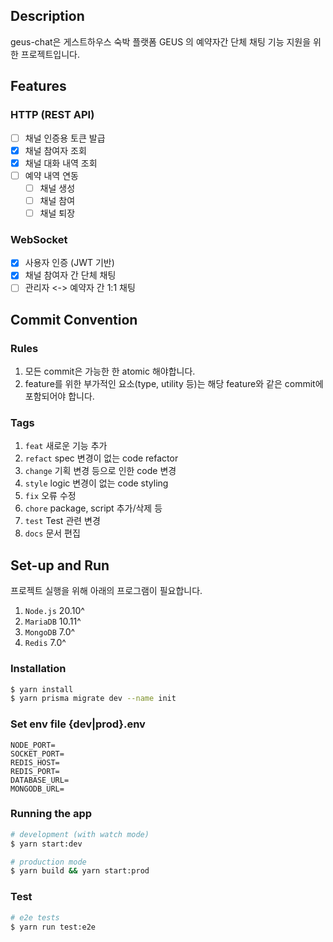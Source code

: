 ## Description

geus-chat은 게스트하우스 숙박 플랫폼 GEUS 의 예약자간 단체 채팅 기능 지원을 위한 프로젝트입니다.

## Features

### HTTP (REST API)

- [ ] 채널 인증용 토큰 발급
- [x] 채널 참여자 조회
- [x] 채널 대화 내역 조회
- [ ] 예약 내역 연동
  - [ ] 채널 생성
  - [ ] 채널 참여
  - [ ] 채널 퇴장

### WebSocket

- [x] 사용자 인증 (JWT 기반)
- [x] 채널 참여자 간 단체 채팅
- [ ] 관리자 <-> 예약자 간 1:1 채팅

## Commit Convention

### Rules

1. 모든 commit은 가능한 한 atomic 해야합니다.
2. feature를 위한 부가적인 요소(type, utility 등)는 해당 feature와 같은 commit에 포함되어야 합니다.

### Tags

1. `feat` 새로운 기능 추가
2. `refact` spec 변경이 없는 code refactor
3. `change` 기획 변경 등으로 인한 code 변경
4. `style` logic 변경이 없는 code styling
5. `fix` 오류 수정
6. `chore` package, script 추가/삭제 등
7. `test` Test 관련 변경
8. `docs` 문서 편집

## Set-up and Run

프로젝트 실행을 위해 아래의 프로그램이 필요합니다.

1. `Node.js` 20.10^
2. `MariaDB` 10.11^
3. `MongoDB` 7.0^
4. `Redis` 7.0^

### Installation

```bash
$ yarn install
$ yarn prisma migrate dev --name init
```

### Set env file {dev|prod}.env

```properties
NODE_PORT=
SOCKET_PORT=
REDIS_HOST=
REDIS_PORT=
DATABASE_URL=
MONGODB_URL=
```

### Running the app

```bash
# development (with watch mode)
$ yarn start:dev

# production mode
$ yarn build && yarn start:prod
```

### Test

```bash
# e2e tests
$ yarn run test:e2e
```
